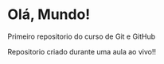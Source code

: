 # Olá, Mundo!
 Primeiro repositorio do curso de Git e GitHub

Repositorio criado durante uma aula ao vivo!!